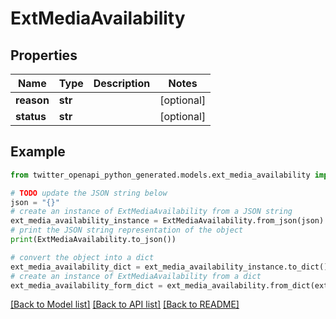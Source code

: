 # ExtMediaAvailability


## Properties

Name | Type | Description | Notes
------------ | ------------- | ------------- | -------------
**reason** | **str** |  | [optional] 
**status** | **str** |  | [optional] 

## Example

```python
from twitter_openapi_python_generated.models.ext_media_availability import ExtMediaAvailability

# TODO update the JSON string below
json = "{}"
# create an instance of ExtMediaAvailability from a JSON string
ext_media_availability_instance = ExtMediaAvailability.from_json(json)
# print the JSON string representation of the object
print(ExtMediaAvailability.to_json())

# convert the object into a dict
ext_media_availability_dict = ext_media_availability_instance.to_dict()
# create an instance of ExtMediaAvailability from a dict
ext_media_availability_form_dict = ext_media_availability.from_dict(ext_media_availability_dict)
```
[[Back to Model list]](../README.md#documentation-for-models) [[Back to API list]](../README.md#documentation-for-api-endpoints) [[Back to README]](../README.md)



